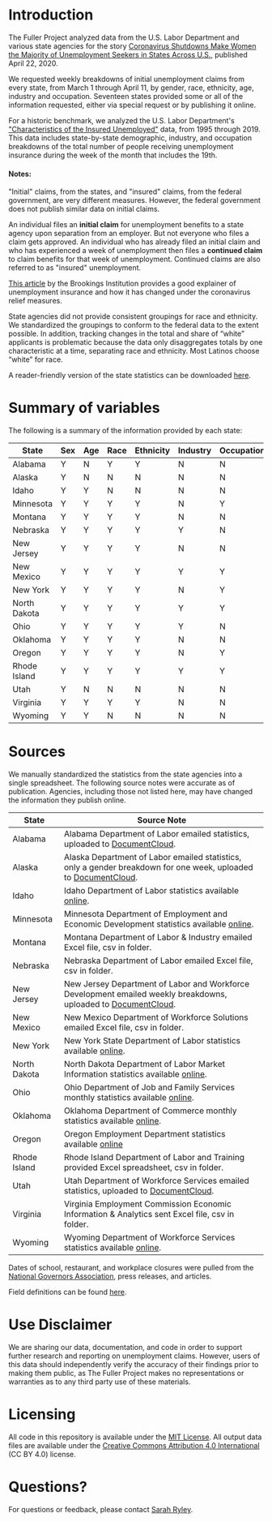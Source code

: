# Introduction

The Fuller Project analyzed data from the U.S. Labor Department and various state agencies for the story [Coronavirus Shutdowns Make Women the Majority of Unemployment Seekers in States Across U.S.](https://fullerproject.org/story/coronavirus-shutdowns-make-women-the-majority-of-unemployment-seekers-in-states-across-u-s/), published April 22, 2020.

We requested weekly breakdowns of initial unemployment claims from every state, from March 1 through April 11, by gender, race, ethnicity, age, industry and occupation. Seventeen states provided some or all of the information requested, either via special request or by publishing it online. 

For a historic benchmark, we analyzed the U.S. Labor Department's ["Characteristics of the Insured Unemployed"](https://oui.doleta.gov/unemploy/chariu.asp) data, from 1995 through 2019. This data includes state-by-state demographic, industry, and occupation breakdowns of the total number of people receiving unemployment insurance during the week of the month that includes the 19th.

#### Notes:

"Initial" claims, from the states, and "insured" claims, from the federal government, are very different measures. However, the federal government does not publish similar data on initial claims.

An individual files an **initial claim** for unemployment benefits to a state agency upon separation from an employer. But not everyone who files a claim gets approved. An individual who has already filed an initial claim and who has experienced a week of unemployment then files a **continued claim** to claim benefits for that week of unemployment. Continued claims are also referred to as "insured" unemployment.

[This article](https://www.brookings.edu/blog/up-front/2020/04/07/how-does-unemployment-insurance-work-and-how-is-it-changing-during-the-coronavirus-pandemic/) by the Brookings Institution provides a good explainer of unemployment insurance and how it has changed under the coronavirus relief measures.

State agencies did not provide consistent groupings for race and ethnicity. We standardized the groupings to conform to the federal data to the extent possible. In addition, tracking changes in the total and share of “white” applicants is problematic because the data only disaggregates totals by one characteristic at a time, separating race and ethnicity. Most Latinos choose “white” for race.

A reader-friendly version of the state statistics can be downloaded [here](https://docs.google.com/spreadsheets/d/1M0jWrnYqzoR_pCmTNEn6zYsXiTla9BDq4yDPl9qUJFQ/edit?usp=sharing).

# Summary of variables

The following is a summary of the information provided by each state:

| State | Sex | Age | Race | Ethnicity | Industry | Occupation |
|--------------|-----|-----|------|-----------|----------|------------|
| Alabama | Y | N | Y | Y | N | N |
| Alaska | Y | N | N | N | N | N |
| Idaho | Y | Y | N | N | N | N |
| Minnesota | Y | Y | Y | Y | N | Y |
| Montana | Y | Y | Y | Y | N | N |
| Nebraska | Y | Y | Y | Y | Y | N |
| New Jersey | Y | Y | Y | Y | N | N |
| New Mexico | Y | Y | Y | Y | Y | Y |
| New York | Y | Y | Y | Y | N | Y |
| North Dakota | Y | Y | Y | Y | Y | Y |
| Ohio | Y | Y | Y | Y | Y | N |
| Oklahoma | Y | Y | Y | Y | N | N |
| Oregon | Y | Y | Y | Y | N | Y |
| Rhode Island | Y | Y | Y | Y | Y | Y |
| Utah | Y | N | N | N | N | N |
| Virginia | Y | Y | Y | Y | N | N |
| Wyoming | Y | Y | N | N | N | N |

# Sources

We manually standardized the statistics from the state agencies into a single spreadsheet. The following source notes were accurate as of publication. Agencies, including those not listed here, may have changed the information they publish online.

| State | Source Note |
|--------------|----------------------------------------------------------------------------------------------------------------------------------------------------------------------------------------------------------|
| Alabama | Alabama Department of Labor emailed statistics, uploaded to [DocumentCloud](https://www.documentcloud.org/search/Project:%20%22Initial%20Unemployment%20Claims%22). |
| Alaska | Alaska Department of Labor emailed statistics, only a gender breakdown for one week, uploaded to [DocumentCloud](https://www.documentcloud.org/search/Project:%20%22Initial%20Unemployment%20Claims%22). |
| Idaho | Idaho Department of Labor statistics available [online](https://lmi.idaho.gov/ui-weekly-claims). |
| Minnesota | Minnesota Department of Employment and Economic Development statistics available [online](https://mn.gov/deed/data/data-tools/unemployment-insurance-statistics/). |
| Montana | Montana Department of Labor & Industry emailed Excel file, csv in folder. |
| Nebraska | Nebraska Department of Labor emailed Excel file, csv in folder. |
| New Jersey | New Jersey Department of Labor and Workforce Development emailed weekly breakdowns, uploaded to [DocumentCloud](https://www.documentcloud.org/search/Project:%20%22Initial%20Unemployment%20Claims%22). |
| New Mexico | New Mexico Department of Workforce Solutions emailed Excel file, csv in folder. |
| New York | New York State Department of Labor statistics available [online](https://labor.ny.gov/stats/weekly-ui-claims-report.shtm). |
| North Dakota | North Dakota Department of Labor Market Information statistics available [online](https://www.ndlmi.com/gsipub/index.asp?docid=687). |
| Ohio | Ohio Department of Job and Family Services monthly statistics available [online](https://ohiolmi.com/portals/206/UC/monthly/UC237cd_2003.pdf). |
| Oklahoma | Oklahoma Department of Commerce monthly statistics available [online](http://esrgc.org/dashboards/okdashboard/unemployment/index). |
| Oregon | Oregon Employment Department statistics available [online](https://www.oregon.gov/EMPLOY/Agency/Pages/UI-Reports.aspx) |
| Rhode Island | Rhode Island Department of Labor and Training provided Excel spreadsheet, csv in folder. |
| Utah | Utah Department of Workforce Services emailed statistics, uploaded to [DocumentCloud](https://www.documentcloud.org/search/Project:%20%22Initial%20Unemployment%20Claims%22). |
| Virginia | Virginia Employment Commission Economic Information & Analytics sent Excel file, csv in folder. |
| Wyoming | Wyoming Department of Workforce Services statistics available [online](https://public.tableau.com/views/WyomingUIClaimsCountbyWeek/UIClaimsCountbyDemographicsandWeek). |

Dates of school, restaurant, and workplace closures were pulled from the [National Governors Association](https://www.nga.org/coronavirus/), press releases, and articles.

Field definitions can be found [here](https://github.com/sarahryley/ui_analysis/blob/master/Notes/field_notes.csv).

# Use Disclaimer

We are sharing our data, documentation, and code in order to support further research and reporting on unemployment claims. However, users of this data should independently verify the accuracy of their findings prior to making them public, as The Fuller Project makes no representations or warranties as to any third party use of these materials.

# Licensing

All code in this repository is available under the [MIT License](https://opensource.org/licenses/MIT). All output data files are available under the [Creative Commons Attribution 4.0 International](https://creativecommons.org/licenses/by/4.0/) (CC BY 4.0) license.

# Questions?

For questions or feedback, please contact [Sarah Ryley](sarahryley@gmail.com).
